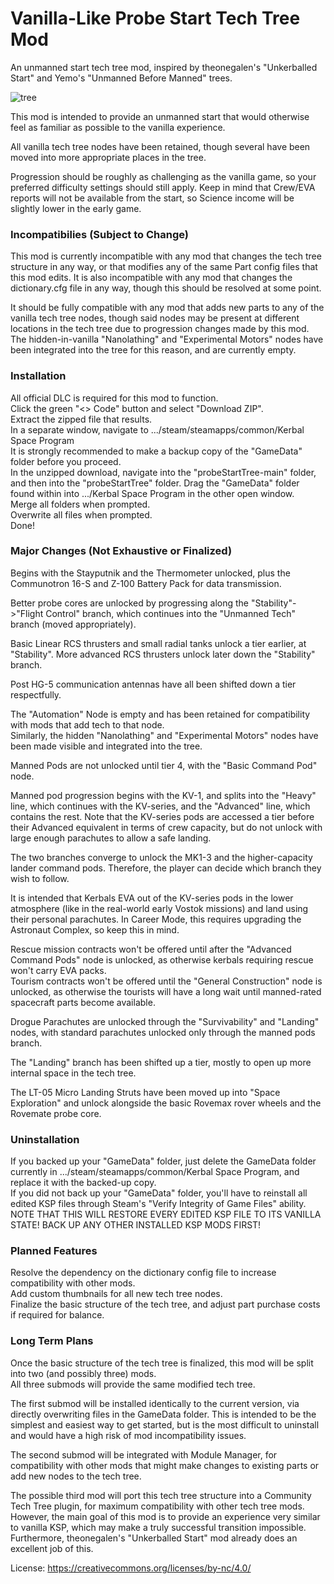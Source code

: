# Vanilla-Like Probe Start Tech Tree Mod
An unmanned start tech tree mod, inspired by theonegalen's "Unkerballed Start" and Yemo's "Unmanned Before Manned" trees. 

![tree](https://github.com/Russell-Nesbitt/probeStartTree/assets/96993918/cce61e0e-5645-4df1-af7d-769e9dbe9a00)

This mod is intended to provide an unmanned start that would otherwise feel as familiar as possible to the vanilla experience.  

All vanilla tech tree nodes have been retained, though several have been moved into more appropriate places in the tree.  

Progression should be roughly as challenging as the vanilla game, so your preferred difficulty settings should still apply.
Keep in mind that Crew/EVA reports will not be available from the start, so Science income will be slightly lower in the early game.  

 ### Incompatibilies (Subject to Change) ###
This mod is currently incompatible with any mod that changes the tech tree structure in any way, or that modifies any of the same Part config files that this mod edits.
It is also incompatible with any mod that changes the dictionary.cfg file in any way, though this should be resolved at some point.  

It should be fully compatible with any mod that adds new parts to any of the vanilla tech tree nodes, though said nodes may be present at different locations in the tech tree due to progression changes made by this mod. The hidden-in-vanilla "Nanolathing" and "Experimental Motors" nodes have been integrated into the tree for this reason, and are currently empty.    

 ### Installation ###
All official DLC is required for this mod to function.  
Click the green "<> Code" button and select "Download ZIP".  
Extract the zipped file that results.     
In a separate window, navigate to .../steam/steamapps/common/Kerbal Space Program  
It is strongly recommended to make a backup copy of the "GameData" folder before you proceed.  
In the unzipped download, navigate into the "probeStartTree-main" folder, and then into the "probeStartTree" folder.
Drag the "GameData" folder found within into .../Kerbal Space Program in the other open window.  
Merge all folders when prompted.  
Overwrite all files when prompted.  
Done!  

 ### Major Changes (Not Exhaustive or Finalized) ###
Begins with the Stayputnik and the Thermometer unlocked, plus the Communotron 16-S and Z-100 Battery Pack for data transmission.  

Better probe cores are unlocked by progressing along the "Stability"->"Flight Control" branch, which continues into the "Unmanned Tech" branch (moved appropriately).  

Basic Linear RCS thrusters and small radial tanks unlock a tier earlier, at "Stability". More advanced RCS thrusters unlock later down the "Stability" branch.  

Post HG-5 communication antennas have all been shifted down a tier respectfully. 

The "Automation" Node is empty and has been retained for compatibility with mods that add tech to that node.  
Similarly, the hidden "Nanolathing" and "Experimental Motors" nodes have been made visible and integrated into the tree.
  
Manned Pods are not unlocked until tier 4, with the "Basic Command Pod" node.  

Manned pod progression begins with the KV-1, and splits into the "Heavy" line, which continues with the KV-series, and the "Advanced" line, which contains the rest. Note that the KV-series pods are accessed a tier before their Advanced equivalent in terms of crew capacity, but do not unlock with large enough parachutes to allow a safe landing.
  
The two branches converge to unlock the MK1-3 and the higher-capacity lander command pods. Therefore, the player can decide which branch they wish to follow.  
  
It is intended that Kerbals EVA out of the KV-series pods in the lower atmosphere (like in the real-world early Vostok missions) and land using their personal parachutes. 
In Career Mode, this requires upgrading the Astronaut Complex, so keep this in mind.    

Rescue mission contracts won't be offered until after the "Advanced Command Pods" node is unlocked, as otherwise kerbals requiring rescue won't carry EVA packs.  
Tourism contracts won't be offered until the "General Construction" node is unlocked, as otherwise the tourists will have a long wait until manned-rated spacecraft parts become available.  
  
Drogue Parachutes are unlocked through the "Survivability" and "Landing" nodes, with standard parachutes unlocked only through the manned pods branch.  

The "Landing" branch has been shifted up a tier, mostly to open up more internal space in the tech tree.  

The LT-05 Micro Landing Struts have been moved up into "Space Exploration" and unlock alongside the basic Rovemax rover wheels and the Rovemate probe core.  

 ### Uninstallation ###
 If you backed up your "GameData" folder, just delete the GameData folder currently in .../steam/steamapps/common/Kerbal Space Program, and replace it with the backed-up copy.  
 If you did not back up your "GameData" folder, you'll have to reinstall all edited KSP files through Steam's "Verify Integrity of Game Files" ability. NOTE THAT THIS WILL RESTORE EVERY EDITED KSP FILE TO ITS VANILLA STATE! BACK UP ANY OTHER INSTALLED KSP MODS FIRST!  

 ### Planned Features ###
Resolve the dependency on the dictionary config file to increase compatibility with other mods.  
Add custom thumbnails for all new tech tree nodes.  
Finalize the basic structure of the tech tree, and adjust part purchase costs if required for balance.  

 ### Long Term Plans  ###
Once the basic structure of the tech tree is finalized, this mod will be split into two (and possibly three) mods.  
All three submods will provide the same modified tech tree.  

The first submod will be installed identically to the current version, via directly overwriting files in the GameData folder. This is intended to be the simplest and easiest way to get started, but is the most difficult to uninstall and would have a high risk of mod incompatibility issues.  

The second submod will be integrated with Module Manager, for compatibility with other mods that might make changes to existing parts or add new nodes to the tech tree.  

The possible third mod will port this tech tree structure into a Community Tech Tree plugin, for maximum compatibility with other tech tree mods. However, the main goal of this mod is to provide an experience very similar to vanilla KSP, which may make a truly successful transition impossible. Furthermore, theonegalen's "Unkerballed Start" mod already does an excellent job of this.




License: https://creativecommons.org/licenses/by-nc/4.0/






  


